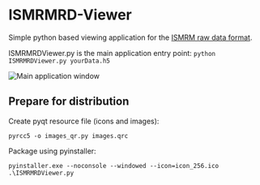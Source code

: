 # ISMRMRD-Viewer
Simple python based viewing application for the [ISMRM raw data format](https://github.com/ismrmrd/ismrmrd).

ISMRMRDViewer.py is the main application entry point: `python ISMRMRDViewer.py yourData.h5`

![Main application window](https://user-images.githubusercontent.com/26109767/32781305-d89ccf00-c944-11e7-8a5d-d32514d0d3ad.png)

## Prepare for distribution
Create pyqt resource file (icons and images):
```
pyrcc5 -o images_qr.py images.qrc
```

Package using pyinstaller:
```
pyinstaller.exe --noconsole --windowed --icon=icon_256.ico .\ISMRMRDViewer.py
```
